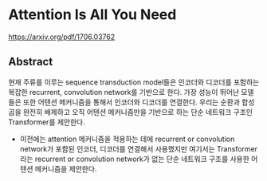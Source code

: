 # Attention Is All You Need

<https://arxiv.org/pdf/1706.03762>

## Abstract

현재 주류를 이루는 sequence transduction model들은 인코더와 디코더를 포함하는 복잡한 recurrent, convolution network를 기반으로 한다.
가장 성능이 뛰어난 모델들은 또한 어텐션 메커니즘을 통해서 인코더와 디코더를 연결한다.
우리는 순환과 합성곱을 완전히 배제하고 오직 어텐션 메커니즘만을 기반으로 하는 단순 네트워크 구조인 Transformer를 제안한다.

- 이전에는 attention 메커니즘을 적용하는 데에 recurrent or convolution network가 포함된 인코더, 디코더를 연결해서 사용했지만 여기서는 Transformer라는 recurrent or convolution network가 없는 단순 네트워크 구조를 사용한 어텐션 메커니즘을 제안한다.

